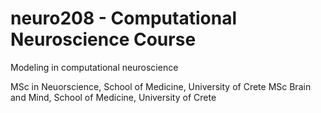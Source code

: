 # neuro208 - Computational Neuroscience Course

Modeling in computational neuroscience

MSc in Neuorscience, School of Medicine, University of Crete
MSc Brain and Mind, School of Medicine, University of Crete

